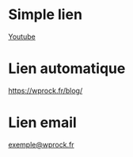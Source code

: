 # Simple lien

[Youtube](https://youtube.com)

# Lien automatique

<https://wprock.fr/blog/>

# Lien email

<exemple@wprock.fr>
